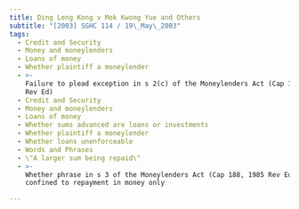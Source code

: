 ```yaml
---
title: Ding Leng Kong v Mok Kwong Yue and Others
subtitle: "[2003] SGHC 114 / 19\_May\_2003"
tags:
  - Credit and Security
  - Money and moneylenders
  - Loans of money
  - Whether plaintiff a moneylender
  - >-
    Failure to plead exception in s 2(c) of the Moneylenders Act (Cap 188, 1985
    Rev Ed)
  - Credit and Security
  - Money and moneylenders
  - Loans of money
  - Whether sums advanced are loans or investments
  - Whether plaintiff a moneylender
  - Whether loans unenforceable
  - Words and Phrases
  - \"A larger sum being repaid\"
  - >-
    Whether phrase in s 3 of the Moneylenders Act (Cap 188, 1985 Rev Ed)
    confined to repayment in money only

---
```


